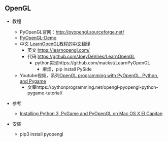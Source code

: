 ## OpenGL

- 教程
    - PyOpenGL官网：http://pyopengl.sourceforge.net/
    - [PyOpenGL-Demo](https://pypi.python.org/pypi/PyOpenGL-Demo)
    - 中文 [LearnOpenGL教程的中文翻译](https://learnopengl-cn.github.io/)
        - 英文 https://learnopengl.com/
        - 代码 https://github.com/JoeyDeVries/LearnOpenGL
            - python实现https://github.com/mackst/LearnPyOpenGL
                - 麻烦，pip install PySide
    - Youtube视频，系列[OpenGL programming with PyOpenGL, Python, and Pygame](https://www.youtube.com/playlist?list=PLQVvvaa0QuDdfGpqjkEJSeWKGCP31__wD)                
        - 文章https://pythonprogramming.net/opengl-pyopengl-python-pygame-tutorial/

- 参考
    - [Installing Python 3, PyGame and PyOpenGL on Mac OS X El Capitan](http://www.alexsilcock.net/notes/installing-python-3-pygame-and-pyopengl-on-mac-os-x-el-capitan/)

- 安装
    - pip3 install pyopengl